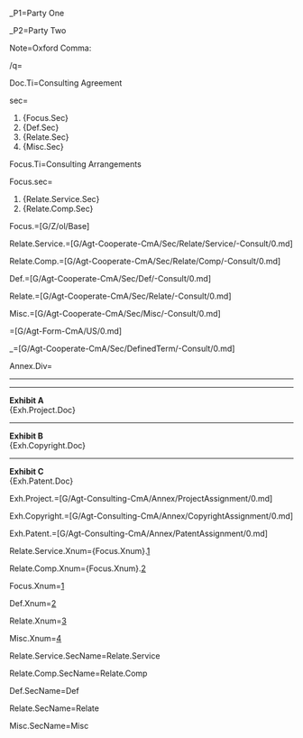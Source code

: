_P1=Party One

_P2=Party Two

Note=Oxford Comma:

/q=</i>


Doc.Ti=Consulting Agreement

sec=<ol><li>{Focus.Sec}<li>{Def.Sec}<li>{Relate.Sec}<li>{Misc.Sec}</ol>

Focus.Ti=Consulting Arrangements

Focus.sec=<ol><li>{Relate.Service.Sec}<li>{Relate.Comp.Sec}</ol>

Focus.=[G/Z/ol/Base]

Relate.Service.=[G/Agt-Cooperate-CmA/Sec/Relate/Service/-Consult/0.md]

Relate.Comp.=[G/Agt-Cooperate-CmA/Sec/Relate/Comp/-Consult/0.md]

Def.=[G/Agt-Cooperate-CmA/Sec/Def/-Consult/0.md]

Relate.=[G/Agt-Cooperate-CmA/Sec/Relate/-Consult/0.md]

Misc.=[G/Agt-Cooperate-CmA/Sec/Misc/-Consult/0.md]

=[G/Agt-Form-CmA/US/0.md]

_=[G/Agt-Cooperate-CmA/Sec/DefinedTerm/-Consult/0.md]

Annex.Div=<hr><hr><b>Exhibit A</b><br>{Exh.Project.Doc}<hr><b>Exhibit B</b><br>{Exh.Copyright.Doc}<hr><b>Exhibit C</b><br>{Exh.Patent.Doc}

Exh.Project.=[G/Agt-Consulting-CmA/Annex/ProjectAssignment/0.md] 

Exh.Copyright.=[G/Agt-Consulting-CmA/Annex/CopyrightAssignment/0.md] 

Exh.Patent.=[G/Agt-Consulting-CmA/Annex/PatentAssignment/0.md] 


Relate.Service.Xnum={Focus.Xnum}.<a href="#Relate.Service.Sec" class="xref">1</a>

Relate.Comp.Xnum={Focus.Xnum}.<a href="#Relate.Comp.Sec" class="xref">2</a>

Focus.Xnum=<a href="#Focus.Sec" class="xref">1</a>

Def.Xnum=<a href="#Def.Sec" class="xref">2</a>

Relate.Xnum=<a href="#Relate.Sec" class="xref">3</a>

Misc.Xnum=<a href="#Misc.Sec" class="xref">4</a>

Relate.Service.SecName=Relate.Service

Relate.Comp.SecName=Relate.Comp

Def.SecName=Def

Relate.SecName=Relate

Misc.SecName=Misc